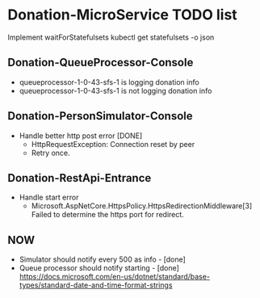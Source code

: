 # Donation-MicroService TODO list

Implement waitForStatefulsets
kubectl get statefulsets -o json

## Donation-QueueProcessor-Console
- queueprocessor-1-0-43-sfs-1 is logging donation info
- queueprocessor-1-0-43-sfs-1 is not logging donation info

## Donation-PersonSimulator-Console

- Handle better http post error [DONE]
    * HttpRequestException: Connection reset by peer
    * Retry once.


## Donation-RestApi-Entrance

- Handle start error
    * Microsoft.AspNetCore.HttpsPolicy.HttpsRedirectionMiddleware[3] Failed to determine the https port for redirect.

## NOW

- Simulator should notify every 500 as info - [done]
- Queue processor should notify starting - [done]
https://docs.microsoft.com/en-us/dotnet/standard/base-types/standard-date-and-time-format-strings    